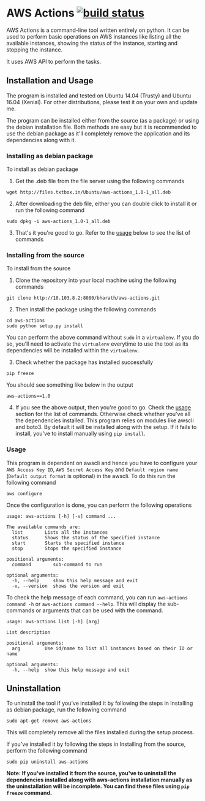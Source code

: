 # **AWS Actions** [![build status](http://10.103.8.2:8080/bharath/aws-actions/badges/master/build.svg)](http://10.103.8.2:8080/bharath/aws-actions/commits/master)

AWS Actions is a command-line tool written entirely on python. It can be used to perform basic operations on AWS instances like listing all the available instances, showing the status of the instance, starting and stopping the instance.

It uses AWS API to perform the tasks.

## **Installation and Usage**

The program is installed and tested on Ubuntu 14.04 (Trusty) and Ubuntu 16.04 (Xenial). For other distributions, please test it on your own and update me.

The program can be installed either from the source (as a package) or using the debian installation file. Both methods are easy but it is recommended to use the debian package as it'll completely remove the application and its dependencies along with it.

### **Installing as debian package**

To install as debian package

1. Get the .deb file from the file server using the following commands
```
wget http://files.txtbox.in/Ubuntu/aws-actions_1.0-1_all.deb
```

2. After downloading the deb file, either you can double click to install it or run the following command
```
sudo dpkg -i aws-actions_1.0-1_all.deb
```

3. That's it you're good to go. Refer to the [usage](#usage) below to see the list of commands

### **Installing from the source**

To install from the source

1. Clone the repository into your local machine using the following commands
```
git clone http://10.103.8.2:8080/bharath/aws-actions.git
```

2. Then install the package using the following commands
```
cd aws-actions
sudo python setup.py install
```
You can perform the above command without `sudo` in a `virtualenv`. If you do so, you'll need to activate the `virtualenv` everytime to use the tool as its dependencies will be installed within the `virtualenv`.

3. Check whether the package has installed successfully
```
pip freeze
```
You should see something like below in the output
```
aws-actions==1.0
```

4. If you see the above output, then you're good to go. Check the [usage](#usage) section for the list of commands. Otherwise check whether you've all the dependencies installed. This program relies on modules like awscli and boto3. By default it will be installed along with the setup. If it fails to install, you've to install manually using `pip install`.

### **Usage**

This program is dependent on awscli and hence you have to configure your `AWS Access Key ID`, `AWS Secret Access Key` and `Default region name` (`Default output format` is optional) in the awscli. To do this run the following command
```
aws configure
```
Once the configuration is done, you can perform the following operations
```
usage: aws-actions [-h] [-v] command ...

The available commands are:
  list        Lists all the instances
  status      Shows the status of the specified instance
  start       Starts the specified instance
  stop        Stops the specified instance

positional arguments:
  command        sub-command to run

optional arguments:
  -h, --help     show this help message and exit
  -v, --version  shows the version and exit
```

To check the help message of each command, you can run `aws-actions command -h` or `aws-actions command --help`. This will display the sub-commands or arguments that can be used with the command.
```
usage: aws-actions list [-h] [arg]

List description

positional arguments:
  arg         Use id/name to list all instances based on their ID or name

optional arguments:
  -h, --help  show this help message and exit
```

## **Uninstallation**

To uninstall the tool if you've installed it by following the steps in Installing as debian package, run the following command
```
sudo apt-get remove aws-actions
```
This will completely remove all the files installed during the setup process.

If you've installed it by following the steps in Installing from the source, perform the following command
```
sudo pip uninstall aws-actions
```
**Note: If you've installed it from the source, you've to uninstall the dependencies installed along with aws-actions installation manually as the uninstallation will be incomplete. You can find these files using `pip freeze` command.**